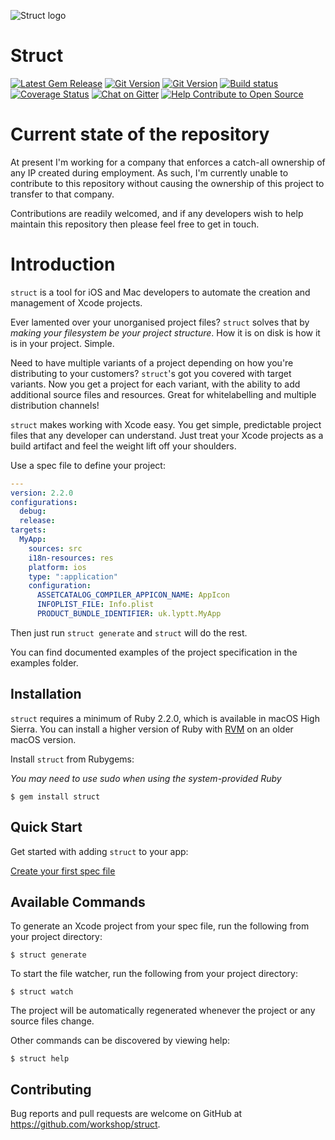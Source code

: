 ![Struct logo](https://s3.eu-central-1.amazonaws.com/struct.tools/images/StructLogo_Colour_Headline.png)

# Struct
[![Latest Gem Release](https://img.shields.io/gem/v/struct.svg)](https://rubygems.org/gems/struct) 
[![Git Version](https://img.shields.io/github/tag/workshop/struct.svg)](https://github.com/workshop/struct/releases/tag/3.1.2)
[![Git Version](https://img.shields.io/github/commits-since/workshop/struct/3.1.2.svg)](https://github.com/workshop/struct/commits/master)
[![Build status](https://api.travis-ci.org/workshop/struct.svg?branch=master)](https://travis-ci.org/workshop/struct)
[![Coverage Status](https://coveralls.io/repos/github/workshop/struct/badge.svg)](https://coveralls.io/github/workshop/struct)
[![Chat on Gitter](https://img.shields.io/gitter/room/workshop/Lobby.svg)](https://gitter.im/workshop/Lobby)
[![Help Contribute to Open Source](https://www.codetriage.com/lyptt/struct/badges/users.svg)](https://www.codetriage.com/lyptt/struct)

# Current state of the repository

At present I'm working for a company that enforces a catch-all ownership of any IP created during employment. As such, I'm currently unable to contribute to this repository without causing the ownership of this project to transfer to that company.

Contributions are readily welcomed, and if any developers wish to help maintain this repository then please feel free to get in touch.

# Introduction

`struct` is a tool for iOS and Mac developers to automate the creation and management of Xcode projects.

Ever lamented over your unorganised project files? `struct` solves that by _making your filesystem be your project structure_. How it is on disk is how it is in your project. Simple.

Need to have multiple variants of a project depending on how you're distributing to your customers? `struct`'s got you covered with target variants. Now you get a project for each variant, with the ability to add additional source files and resources. Great for whitelabelling and multiple distribution channels!

`struct` makes working with Xcode easy. You get simple, predictable project files that any developer can understand. Just treat your Xcode projects as a build artifact and feel the weight lift off your shoulders.

Use a spec file to define your project:

```yaml
---
version: 2.2.0
configurations:
  debug:
  release:
targets:
  MyApp:
    sources: src
    i18n-resources: res
    platform: ios
    type: ":application"
    configuration:
      ASSETCATALOG_COMPILER_APPICON_NAME: AppIcon
      INFOPLIST_FILE: Info.plist
      PRODUCT_BUNDLE_IDENTIFIER: uk.lyptt.MyApp
```

Then just run `struct generate` and `struct` will do the rest.

You can find documented examples of the project specification in the examples folder.

## Installation

`struct` requires a minimum of Ruby 2.2.0, which is available in macOS High Sierra.
You can install a higher version of Ruby with [RVM](https://rvm.io/) on an older macOS version.

Install `struct` from Rubygems:

_You may need to use sudo when using the system-provided Ruby_

    $ gem install struct

## Quick Start

Get started with adding `struct` to your app:

[Create your first spec file](https://github.com/workshop/struct/wiki/Quick-Start)

## Available Commands

To generate an Xcode project from your spec file, run the following from your project directory:

    $ struct generate

To start the file watcher, run the following from your project directory:

    $ struct watch
    
The project will be automatically regenerated whenever the project or any source files change.

Other commands can be discovered by viewing help:

    $ struct help

## Contributing

Bug reports and pull requests are welcome on GitHub at https://github.com/workshop/struct.
